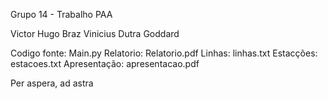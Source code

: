 Grupo 14 - Trabalho PAA

Victor Hugo Braz
Vinicius Dutra Goddard

Codigo fonte: Main.py
Relatorio: Relatorio.pdf
Linhas: linhas.txt
Estacções: estacoes.txt
Apresentação: apresentacao.pdf

Per aspera, ad astra